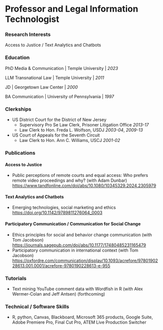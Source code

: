 # Professor and Legal Information Technologist

### Research Interests
Access to Justice / Text Analytics and Chatbots

### Education
PhD Media & Communication | Temple University | _2023_

LLM Transnational Law | Temple University | _2011_

JD | Georgetown Law Center | _2000_

BA Communication | University of Pennsylvania | _1997_

### Clerkships
- US District Court for the District of New Jersey
  - Supervisory Pro Se Law Clerk, Prisoner Litigation Office _2013-17_
  - Law Clerk to Hon. Freda L. Wolfson, USDJ _2003-04_, _2009-13_
- US Court of Appeals for the Seventh Circuit
  - Law Clerk to Hon. Ann C. Williams, USCJ _2001-02_

### Publications 

#### Access to Justice
- Public perceptions of remote courts and equal access: Who prefers remote video proceedings and why? (with Adam Dunbar) https://www.tandfonline.com/doi/abs/10.1080/10345329.2024.2305979

#### Text Analytics and Chatbots
- Emerging technologies, social marketing and ethics https://doi.org/10.1142/9789811276064_0003

#### Participatory Communication / Communication for Social Change
- Ethics principles for social and behavior change communication (with Tom Jacobson) https://journals.sagepub.com/doi/abs/10.1177/17480485231165479
- Participatory communication in international context (with Tom Jacobson) https://oxfordre.com/communication/display/10.1093/acrefore/9780190228613.001.0001/acrefore-9780190228613-e-955

### Tutorials
- Text mining YouTube comment data with Wordfish in R (with Alex Wermer-Colan and Jeff Antsen) (forthcoming)

### Technical / Software Skills
- R, python, Canvas, Blackboard, Microsoft 365 products, Google Suite, Adobe Premiere Pro, Final Cut Pro, ATEM Live Production Switcher
